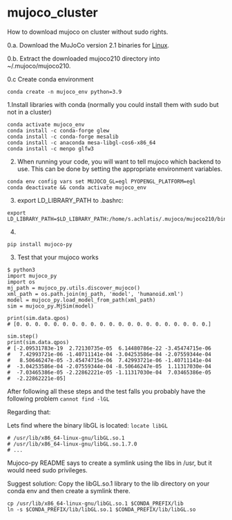 # mujoco_cluster
How to download mujoco on cluster without sudo rights.

0.a. Download the MuJoCo version 2.1 binaries for [Linux](https://mujoco.org/download/mujoco210-linux-x86_64.tar.gz).

0.b. Extract the downloaded mujoco210 directory into ~/.mujoco/mujoco210.

0.c Create conda environment
```
conda create -n mujoco_env python=3.9
```
1.Install libraries with conda (normally you could install them with sudo but not in a cluster)
```
conda activate mujoco_env
conda install -c conda-forge glew
conda install -c conda-forge mesalib
conda install -c anaconda mesa-libgl-cos6-x86_64
conda install -c menpo glfw3
```
2. When running your code, you will want to tell mujoco which backend to use. This can be done by setting the appropriate environment variables.
```
conda env config vars set MUJOCO_GL=egl PYOPENGL_PLATFORM=egl
conda deactivate && conda activate mujoco_env
```
3. export LD_LIBRARY_PATH to .bashrc:
```
export LD_LIBRARY_PATH=$LD_LIBRARY_PATH:/home/s.achlatis/.mujoco/mujoco210/bin
```
4.

```
pip install mujoco-py
```
3. Test that your mujoco works
```
$ python3
import mujoco_py
import os
mj_path = mujoco_py.utils.discover_mujoco()
xml_path = os.path.join(mj_path, 'model', 'humanoid.xml')
model = mujoco_py.load_model_from_path(xml_path)
sim = mujoco_py.MjSim(model)

print(sim.data.qpos)
# [0. 0. 0. 0. 0. 0. 0. 0. 0. 0. 0. 0. 0. 0. 0. 0. 0. 0. 0. 0. 0.]

sim.step()
print(sim.data.qpos)
# [-2.09531783e-19  2.72130735e-05  6.14480786e-22 -3.45474715e-06
#   7.42993721e-06 -1.40711141e-04 -3.04253586e-04 -2.07559344e-04
#   8.50646247e-05 -3.45474715e-06  7.42993721e-06 -1.40711141e-04
#  -3.04253586e-04 -2.07559344e-04 -8.50646247e-05  1.11317030e-04
#  -7.03465386e-05 -2.22862221e-05 -1.11317030e-04  7.03465386e-05
#  -2.22862221e-05]
```

After following all these steps and the test falls you probably have the following problem ```cannot find -lGL```

Regarding that:

Lets find where the binary libGL is located:
```locate libGL```
```
# /usr/lib/x86_64-linux-gnu/libGL.so.1
# /usr/lib/x86_64-linux-gnu/libGL.so.1.7.0
# ...
```
Mujoco-py README says to create a symlink using the libs in /usr, but it would need sudo privileges.

Suggest solution: Copy the libGL.so.1 library to the lib directory on your conda env and then create a symlink there.
```
cp /usr/lib/x86_64-linux-gnu/libGL.so.1 $CONDA_PREFIX/lib
ln -s $CONDA_PREFIX/lib/libGL.so.1 $CONDA_PREFIX/lib/libGL.so
```
